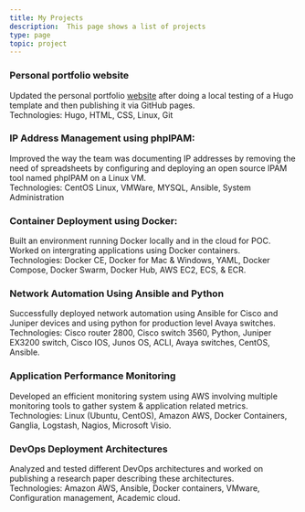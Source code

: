 ```yaml
---
title: My Projects
description:  This page shows a list of projects
type: page
topic: project
---
```


### Personal portfolio website 
Updated the personal portfolio [website](https://rahulgadre.com) after doing a local testing of a Hugo template and then publishing it via GitHub pages. \
Technologies: Hugo, HTML, CSS, Linux, Git

### IP Address Management using phpIPAM:
Improved the way the team was documenting IP addresses by removing the need of spreadsheets by configuring and deploying an open source IPAM tool named phpIPAM on a Linux VM. \
Technologies: CentOS Linux, VMWare, MYSQL, Ansible, System Administration

### Container Deployment using Docker:
Built an environment running Docker locally and in the cloud for POC.
Worked on intergrating applications using Docker containers. \
Technologies: Docker CE, Docker for Mac & Windows, YAML, Docker Compose,
Docker Swarm, Docker Hub, AWS EC2, ECS, & ECR.

### Network Automation Using Ansible and Python
Successfully deployed network automation using Ansible for Cisco and Juniper
devices and using python for production level Avaya switches. \
Technologies: Cisco router 2800, Cisco switch 3560, Python, Juniper EX3200
switch, Cisco IOS, Junos OS, ACLI, Avaya switches, CentOS, Ansible.

### Application Performance Monitoring
Developed an efficient monitoring system using AWS involving multiple monitoring
tools to gather system & application related metrics. \
Technologies: Linux (Ubuntu, CentOS), Amazon AWS, Docker Containers, Ganglia,
 Logstash, Nagios, Microsoft Visio.

### DevOps Deployment Architectures
Analyzed and tested different DevOps architectures and worked on publishing a
research paper describing these architectures. \
Technologies: Amazon AWS, Ansible, Docker containers, VMware, Configuration
  management, Academic cloud.
